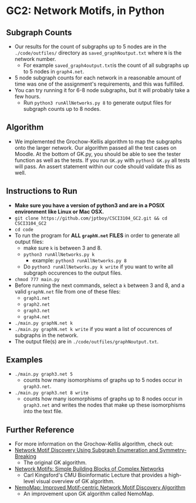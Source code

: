 # GC2: Network Motifs, in Python

## Subgraph Counts
- Our results for the count of subgraphs up to 5 nodes are in the `./code/outfiles/` directory as `saved_graphNoutput.txt` where `N` is the network number.
    - For example `saved_graph4output.txt`is the count of all subgraphs up to 5 nodes in `graph4.net`.
- 5 node subgraph counts for each network in a reasonable amount of time was one of the assignment's requirements, and this was fulfilled.
- You can try running it for 6-8 node subgraphs, but it will probably take a few hours.
    - Run `python3 runAllNetworks.py 8` to generate output files for subgraph counts up to 8 nodes.

## Algorithm
- We implemented the Grochow-Kellis algorithm to map the subgraphs onto the larger network. Our algorithm passed all the test cases on Moodle. At the bottom of GK.py, you should be able to see the tester function as well as the tests. If you run `GK.py` with `python3 GK.py` all tests will pass. An assert statement within our code should validate this as well.

## Instructions to Run
- **Make sure you have a version of python3 and are in a POSIX environment like Linux or Mac OSX.**
- `git clone https://github.com/jptboy/CSCI3104_GC2.git && cd CSCI3104_GC2`
- `cd code`
- To run the program for **ALL `graphN.net` FILES** in order to generate all output files:
    - make sure `k` is between 3 and 8.
    - `python3 runAllNetworks.py k`
        - example: `python3 runAllNetworks.py 8`
    - Do `python3 runAllNetworks.py k write` if you want to write all subgraph occurences to the output files.
- `chmod 777 main.py`
- Before running the next commands, select a `k` between 3 and 8, and a valid `graphN.net` file from one of these files:
    - `graph1.net`
    - `graph2.net`
    - `graph3.net`
    - `graph4.net`
- `./main.py graphN.net k`
- `./main.py graphN.net k write` if you want a list of occurences of subgraphs in the network.
- The output file(s) are in `./code/outfiles/graphNoutput.txt`.

## Examples
- `./main.py graph3.net 5`
    - counts how many isomorphisms of graphs up to 5  nodes occur in `graph3.net`.
- `./main.py graph3.net 8 write`
    - counts how many isomorphisms of graphs up to 8  nodes occur in `graph3.net` and writes the nodes that make up these isomorphisms into the text file.
    
## Further Reference
- For more information on the Grochow-Kellis algorithm, check out:
- [Network Motif Discovery Using Subgraph Enumeration and Symmetry-Breaking](http://www.cs.colorado.edu/~jgrochow/Grochow_Kellis_RECOMB_07_Network_Motifs.pdf)
    - The original GK algorithm.
- [Network Motifs: Simple Building Blocks of Complex Networks](https://www.cs.cmu.edu/~ckingsf/bioinfo-lectures/netmotifs.pdf)
    - Carl Kingsford's CMU Bioinformatic Lecture that provides a high-level visual overview of GK algorithm.
- [NemoMap: Improved Motif-centric Network Motif Discovery Algorithm](https://www.astesj.com/publications/ASTESJ_030523.pdf)
    - An improvement upon GK algorithm called NemoMap.
 
